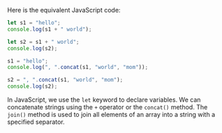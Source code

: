 Here is the equivalent JavaScript code:

```javascript
let s1 = "hello";
console.log(s1 + " world");

let s2 = s1 + " world";
console.log(s2);

s1 = "hello";
console.log(", ".concat(s1, "world", "mom"));

s2 = ", ".concat(s1, "world", "mom");
console.log(s2);
```

In JavaScript, we use the `let` keyword to declare variables. We can concatenate strings using the `+` operator or the `concat()` method. The `join()` method is used to join all elements of an array into a string with a specified separator.
